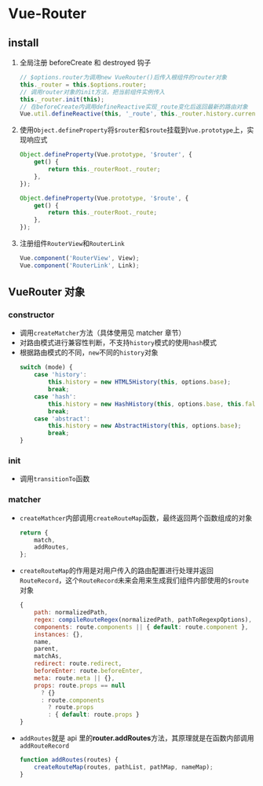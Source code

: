 # Vue-Router

## install

1. 全局注册 beforeCreate 和 destroyed 钩子
    ```javascript
    // $options.router为调用new VueRouter()后传入根组件的router对象
    this._router = this.$options.router;
    // 调用router对象的init方法，把当前组件实例传入
    this._router.init(this);
    // 在beforeCreate内调用defineReactive实现_route变化后返回最新的路由对象
    Vue.util.defineReactive(this, '_route', this._router.history.current);
    ```
1. 使用`Object.defineProperty`将`$router`和`$route`挂载到`Vue.prototype`上，实现响应式
    ```javascript
    Object.defineProperty(Vue.prototype, '$router', {
        get() {
            return this._routerRoot._router;
        },
    });

    Object.defineProperty(Vue.prototype, '$route', {
        get() {
            return this._routerRoot._route;
        },
    });
    ```
1. 注册组件`RouterView`和`RouterLink`
    ```javascript
    Vue.component('RouterView', View);
    Vue.component('RouterLink', Link);
    ```

## VueRouter 对象

### constructor

- 调用`createMatcher`方法（具体使用见 matcher 章节）
- 对路由模式进行兼容性判断，不支持`history`模式的使用`hash`模式
- 根据路由模式的不同，`new`不同的`history`对象
    ```javascript
    switch (mode) {
        case 'history':
            this.history = new HTML5History(this, options.base);
            break;
        case 'hash':
            this.history = new HashHistory(this, options.base, this.fallback);
            break;
        case 'abstract':
            this.history = new AbstractHistory(this, options.base);
            break;
    }
    ```

### init

- 调用`transitionTo`函数

### matcher

+ `createMathcer`内部调用`createRouteMap`函数，最终返回两个函数组成的对象
    ```javascript
    return {
        match,
        addRoutes,
    };
    ```
+ `createRouteMap`的作用是对用户传入的路由配置进行处理并返回`RouteRecord`，这个`RouteRecord`未来会用来生成我们组件内部使用的`$route`对象

    ```javascript
    {
        path: normalizedPath,
        regex: compileRouteRegex(normalizedPath, pathToRegexpOptions),
        components: route.components || { default: route.component },
        instances: {},
        name,
        parent,
        matchAs,
        redirect: route.redirect,
        beforeEnter: route.beforeEnter,
        meta: route.meta || {},
        props: route.props == null
          ? {}
          : route.components
            ? route.props
            : { default: route.props }
    }
    ```

+ `addRoutes`就是 api 里的**router.addRoutes**方法，其原理就是在函数内部调用`addRouteRecord`
    ```javascript
    function addRoutes(routes) {
        createRouteMap(routes, pathList, pathMap, nameMap);
    }
    ```
